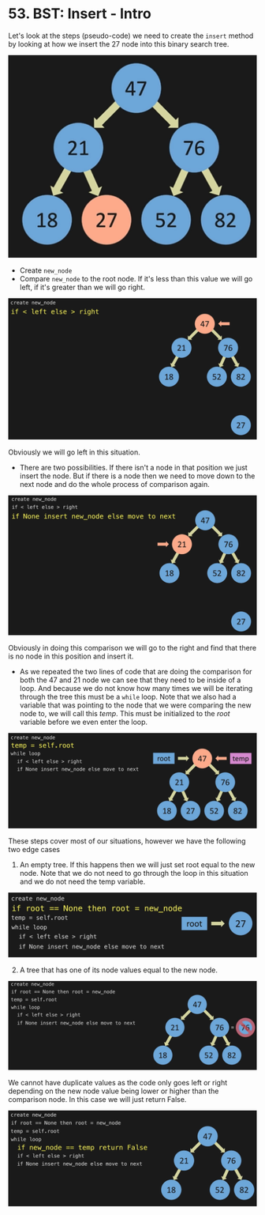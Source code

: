 # 53. BST: Insert - Intro

Let's look at the steps (pseudo-code) we need to create the `insert` method by looking at how we insert the 27 node into this binary search tree.

![Binary Search Tree Insert](./images/binary-search-tree-insert.jpg?raw=true "Binary Search Tree Insert")

- Create `new_node`
- Compare `new_node` to the root node. If it's less than this value we will go left, if it's greater than we will go right.

![Binary Search Tree Insert Left Right](./images/binary-search-tree-insert-left-right.jpg?raw=true "Binary Search Tree Insert Left Right")

Obviously we will go left in this situation. 

- There are two possibilities. If there isn't a node in that position we just insert the node. But if there is a node then we need to move down to the next node and do the whole process of comparison again.

![Binary Search Tree Insert Next](./images/binary-search-tree-insert-next.jpg?raw=true "Binary Search Tree Insert Next")

Obviously in doing this comparison we will go to the right and find that there is no node in this position and insert it.

- As we repeated the two lines of code that are doing the comparison for both the 47 and 21 node we can see that they need to be inside of a loop. And because we do not know how many times we will be iterating through the tree this must be a `while` loop. Note that we also had a variable that was pointing to the node that we were comparing the new node to, we will call this *temp*. This must be initialized to the *root* variable before we even enter the loop.

![Binary Search Tree Insert Loop](./images/binary-search-tree-insert-loop.jpg?raw=true "Binary Search Tree Insert Loop")

These steps cover most of our situations, however we have the following two edge cases

1. An empty tree. If this happens then we will just set root equal to the new node. Note that we do not need to go through the loop in this situation and we do not need the temp variable.

![Binary Search Tree Insert Empty](./images/binary-search-tree-insert-empty.jpg?raw=true "Binary Search Tree Insert Empty")

2. A tree that has one of its node values equal to the new node. 

![Binary Search Tree Insert Duplicate](./images/binary-search-tree-insert-duplicate.jpg?raw=true "Binary Search Tree Insert Duplicate")

We cannot have duplicate values as the code only goes left or right depending on the new node value being lower or higher than the comparison node. In this case we will just return False.

![Binary Search Tree Insert Duplicate Code](./images/binary-search-tree-insert-duplicate-code.jpg?raw=true "Binary Search Tree Insert Duplicate Code")
